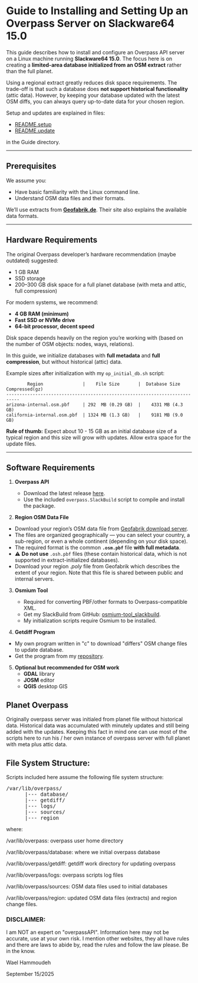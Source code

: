 
# Guide to Installing and Setting Up an Overpass Server on Slackware64 15.0

This guide describes how to install and configure an Overpass API server on a Linux
machine running **Slackware64 15.0**. The focus here is on creating a
**limited-area database initialized from an OSM extract** rather than the full planet.

Using a regional extract greatly reduces disk space requirements. The trade-off is
that such a database does **not support historical functionality** (attic data).
However, by keeping your database updated with the latest OSM diffs, you can always
query up-to-date data for your chosen region.

Setup and updates are explained in files:

  - [README.setup](overpass.SlackBuild/guide/README.setup)
  - [README.update](overpass.SlackBuild/guide/README.update)

in the Guide directory.

---

## Prerequisites

We assume you:

- Have basic familiarity with the Linux command line.
- Understand OSM data files and their formats.

We’ll use extracts from **[Geofabrik.de](https://www.geofabrik.de/data/download.html)**.
Their site also explains the available data formats.

---

## Hardware Requirements

The original Overpass developer’s hardware recommendation (maybe outdated) suggested:

- 1 GB RAM
- SSD storage
- 200–300 GB disk space for a full planet database (with meta and attic, full compression)

For modern systems, we recommend:

- **4 GB RAM (minimum)**
- **Fast SSD or NVMe drive**
- **64-bit processor, decent speed**

Disk space depends heavily on the region you’re working with (based on the number of
OSM objects: nodes, ways, relations).

In this guide, we initialize databases with **full metadata** and **full compression**,
but without historical (attic) data.

Example sizes after initialization with my `op_initial_db.sh` script:

```
        Region               |    File Size       |  Database Size Compressed(gz)
---------------------------------------------------------------------------
arizona-internal.osm.pbf     | 292  MB (0.29 GB)  |    4331 MB (4.3 GB)
california-internal.osm.pbf  | 1324 MB (1.3 GB)   |    9181 MB (9.0 GB)
```

**Rule of thumb:** Expect about 10 - 15 GB as an initial database size of a typical
region and this size will grow with updates. Allow extra space for the update files.

---

## Software Requirements

1. **Overpass API**
   - Download the latest release [here](https://dev.overpass-api.de/releases/).
   - Use the included `overpass.SlackBuild` script to compile and install the package.

2.  **Region OSM Data File**
   - Download your region’s OSM data file from [Geofabrik download server](https://download.geofabrik.de).
   - The files are organized geographically — you can select your country, a sub-region,
   or even a whole continent (depending on your disk space).
   - The required format is the common **`.osm.pbf`** file **with full metadata**.
   - ⚠️ **Do not use** `.osh.pbf` files (these contain historical data, which is not
   supported in extract-initialized databases).
   - Download your region *.poly* file from Geofabrik which describes the extent of your region.
   Note that this file is shared between public and internal servers.

3. **Osmium Tool**
   - Required for converting PBF/other formats to Overpass-compatible XML.
   - Get my SlackBuild from GitHub:
   [osmium-tool_slackbuild](https://github.com/waelhammoudeh/osmium-tool_slackbuild).
   - My initialization scripts require Osmium to be installed.

4. **Getdiff Program**
  - My own program written in "c" to download "differs" OSM change files to
  update database.
  - Get the program from my [repository](https://github.com/waelhammoudeh/getdiff).

5. **Optional but recommended for OSM work**
   - **GDAL** library
   - **JOSM** editor
   - **QGIS** desktop GIS

## Planet Overpass

Originally overpass server was initialed from planet file without historical data.
Historical data was accumulated with minutely updates and still being added with
the updates. Keeping this fact in mind one can use most of the scripts here to run
his / her own instance of overpass server with full planet with meta plus attic data.

## File System Structure:

Scripts included here assume the following file system structure:

<pre>
/var/lib/overpass/
      |--- database/
      |--- getdiff/
      |--- logs/
      |--- sources/
      |--- region
</pre>

where:

/var/lib/overpass: overpass user home directory

/var/lib/overpass/database: where we initial overpass database

/var/lib/overpass/getdiff: getdiff work directory for updating overpass

/var/lib/overpass/logs: overpass scripts log files

/var/lib/overpass/sources: OSM data files used to initial databases

/var/lib/overpass/region: updated OSM data files (extracts) and region change files.

### DISCLAIMER:
I am NOT an expert on "overpassAPI". Information here may not be accurate, use
at your own risk. I mention other websites, they all have rules and there are laws
to abide by, read the rules and follow the law please. Be in the know.

Wael Hammoudeh

September 15/2025
